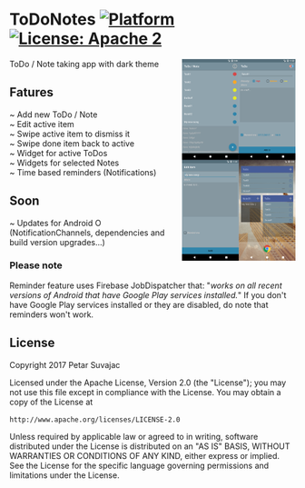 # ToDoNotes [![Platform](https://img.shields.io/badge/platform-Android-green.svg)](https://www.android.com) [![License: Apache 2](https://img.shields.io/badge/license-Apache%202-blue.svg)](http://www.apache.org/licenses/LICENSE-2.0)

<!-- preview screenshoot -->
<img src="preview_images/todo_preview.png" width=200 align="right" />


ToDo / Note taking app with dark theme 

## Fatures
~ Add new ToDo / Note <br>
~ Edit active item <br>
~ Swipe active item to dismiss it <br>
~ Swipe done item back to active <br>
~ Widget for active ToDos <br>
~ Widgets for selected Notes <br>
~ Time based reminders (Notifications) <br>
 

## Soon
~ Updates for Android O (NotificationChannels, dependencies and build version upgrades...) <br>


### Please note
Reminder feature uses Firebase JobDispatcher that: "_works on all recent versions of Android that have Google Play services installed._"
If you don't have Google Play services installed or they are disabled, do note that reminders won't work.


## License

Copyright 2017 Petar Suvajac

Licensed under the Apache License, Version 2.0 (the "License");
you may not use this file except in compliance with the License.
You may obtain a copy of the License at

    http://www.apache.org/licenses/LICENSE-2.0

Unless required by applicable law or agreed to in writing, software
distributed under the License is distributed on an "AS IS" BASIS,
WITHOUT WARRANTIES OR CONDITIONS OF ANY KIND, either express or implied.
See the License for the specific language governing permissions and
limitations under the License.
